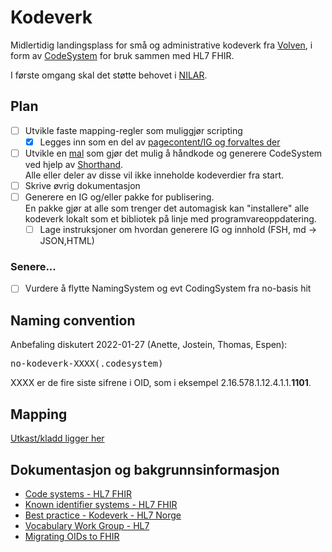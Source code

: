 # Kodeverk

Midlertidig landingsplass for små og administrative kodeverk fra [Volven](https://volven.no), i form av [CodeSystem](https://www.hl7.org/fhir/codesystem.html) for bruk sammen med HL7 FHIR. 

I første omgang skal det støtte behovet i [NILAR](https://github.com/HL7Norway/NILAR).

## Plan

- [ ] Utvikle faste mapping-regler som muliggjør scripting
  - [X] Legges inn som en del av [pagecontent/IG og forvaltes der](input/pagecontent/mapping.md)
- [ ] Utvikle en [mal](input/fsh/codesystems/no-kodeverk-XXXX-mal.fsh) som gjør det mulig å håndkode og generere CodeSystem ved hjelp av [Shorthand](http://hl7.org/fhir/uv/shorthand/). <br />Alle eller deler av disse vil ikke inneholde kodeverdier fra start.
- [ ] Skrive øvrig dokumentasjon
- [ ] Generere en IG og/eller pakke for publisering. <br />En pakke gjør at alle som trenger det automagisk kan "installere" alle kodeverk lokalt som et bibliotek på linje med programvareoppdatering. 
  - [ ] Lage instruksjoner om hvordan generere IG og innhold (FSH, md -> JSON,HTML) 

### Senere...

- [ ] Vurdere å flytte NamingSystem og evt CodingSystem fra no-basis hit

## Naming convention

Anbefaling diskutert 2022-01-27 (Anette, Jostein, Thomas, Espen):

<pre>no-kodeverk-XXXX(.codesystem)</pre>

XXXX er de fire siste sifrene i OID, som i eksempel 2.16.578.1.12.4.1.1.**1101**.

## Mapping

[Utkast/kladd ligger her](input/pagecontent/mapping.md)

## Dokumentasjon og bakgrunnsinformasjon

* [Code systems - HL7 FHIR](https://www.hl7.org/fhir/terminologies-systems.html)
* [Known identifier systems - HL7 FHIR](https://www.hl7.org/fhir/identifier-registry.html)
* [Best practice - Kodeverk - HL7 Norge](https://hl7norway.github.io/best-practice/docs/codesystem.html)
* [Vocabulary Work Group - HL7](https://confluence.hl7.org/display/VOC/Vocabulary+Work+Group)
* [Migrating OIDs to FHIR](https://confluence.hl7.org/display/FHIR/Migrating+OIDs+to+FHIR)

